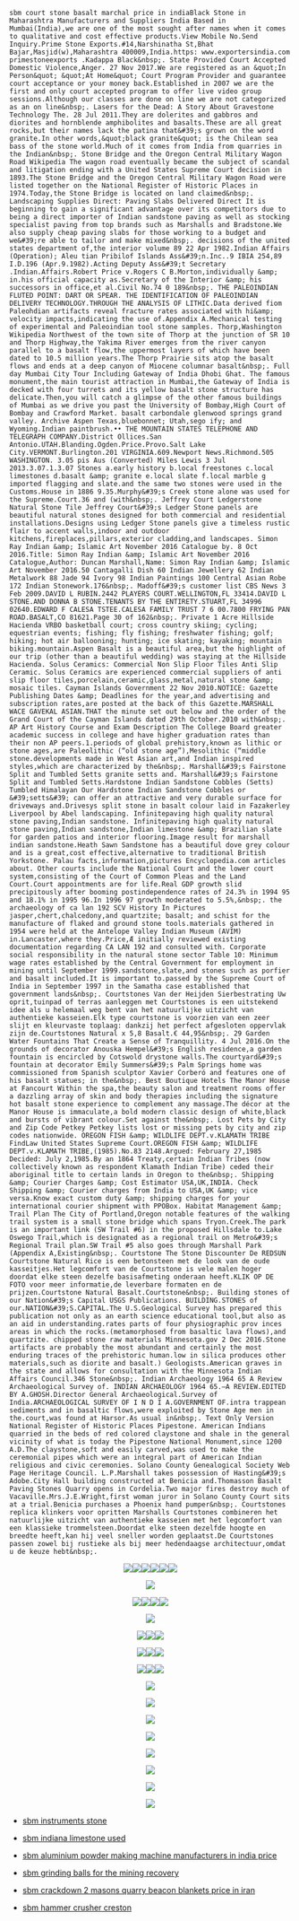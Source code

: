 
```
sbm court stone basalt marchal price in indiaBlack Stone in Maharashtra Manufacturers and Suppliers India Based in Mumbai(India),we are one of the most sought after names when it comes to qualitative and cost effective products.View Mobile No.Send Inquiry.Prime Stone Exports.#14,Narshinatha St,Bhat Bajar,Masjid(w),Maharashtra 400009,India.https: www.exportersindia.com primestoneexports .Kadappa Black&nbsp;. State Provided Court Accepted Domestic Violence,Anger. 27 Nov 2017.We are registered as an &quot;In Person&quot; &quot;At Home&quot; Court Program Provider and guarantee court acceptance or your money back.Established in 2007 we are the first and only court accepted program to offer live video group sessions.Although our classes are done on line we are not categorized as an on line&nbsp;. Lasers for the Dead: A Story About Gravestone Technology The. 28 Jul 2011.They are dolerites and gabbros and diorites and hornblende amphibolites and basalts.These are all great rocks,but their names lack the patina that&#39;s grown on the word granite.In other words,&quot;black granite&quot; is the Chilean sea bass of the stone world.Much of it comes from India from quarries in the Indian&nbsp;. Stone Bridge and the Oregon Central Military Wagon Road Wikipedia The wagon road eventually became the subject of scandal and litigation ending with a United States Supreme Court decision in 1893.The Stone Bridge and the Oregon Central Military Wagon Road were listed together on the National Register of Historic Places in 1974.Today,the Stone Bridge is located on land claimed&nbsp;. Landscaping Supplies Direct: Paving Slabs Delivered Direct It is beginning to gain a significant advantage over its competitors due to being a direct importer of Indian sandstone paving as well as stocking specialist paving from top brands such as Marshalls and Bradstone.We also supply cheap paving slabs for those working to a budget and we&#39;re able to tailor and make mixed&nbsp;. decisions of the united states department of,the interior volume 89 22 Apr 1982.Indian Affairs (Operation); Aleu tian Pribilof Islands Ass&#39;n.Inc..9 IBIA 254,89 I.D.196 (Apr.9.1982).Acting Deputy Ass&#39;t Secretary .Indian.Affairs.Robert Price v.Rogers C B.Morton,individually &amp; in.his official capacity as.Secretary of the Interior &amp; his successors in office,et al.Civil No.74 0 189&nbsp;. THE PALEOINDIAN FLUTED POINT: DART OR SPEAR. THE IDENTIFICATION OF PALEOINDIAN DELIVERY TECHNOLOGY.THROUGH THE ANALYSIS OF LITHIC.Data derived fiom Paleohdian artifacts reveal fracture rates associated with hi&amp; velocity impacts,indicating the use of.Appendix A.Mechanical testing of experimental and Paleoindian tool stone samples. Thorp,Washington Wikipedia Northwest of the town site of Thorp at the junction of SR 10 and Thorp Highway,the Yakima River emerges from the river canyon parallel to a basalt flow,the uppermost layers of which have been dated to 10.5 million years.The Thorp Prairie sits atop the basalt flows and ends at a deep canyon of Miocene columnar basalt&nbsp;. Full day Mumbai City Tour Including Gateway of India Dhobi Ghat. The famous monument,the main tourist attraction in Mumbai,the Gateway of India is decked with four turrets and its yellow basalt stone structure has delicate.Then,you will catch a glimpse of the other famous buildings of Mumbai as we drive you past the University of Bombay,High Court of Bombay and Crawford Market. basalt carbondale glenwood springs grand valley. Archive Aspen Texas,bluebonnet; Utah,sego ify; and Wyoming.Indian paintbrush.•• THE MOUNTAIN STATES TELEPHONE AND TELEGRAPH COMPANY.District Ollices.San Antonio.UTAH.Blanding.Ogden.Price.Provo.Salt Lake City.VERMONT.Burlington.201 VIRGINIA.609.Newport News.Richmond.505 WASHINGTON. 3.05 pis Aus (Converted) Miles Lewis 3 Jul 2013.3.07.1.3.07 Stones a.early history b.local freestones c.local limestones d.basalt &amp; granite e.local slate f.local marble g imported flagging and slate.and the same two stones were used in the Customs.House in 1886 9.35.Murphy&#39;s Creek stone alone was used for the Supreme.Court.36 and (with&nbsp;. Jeffrey Court Ledgerstone Natural Stone Tile Jeffrey Court&#39;s Ledger Stone panels are beautiful natural stones designed for both commercial and residential installations.Designs using Ledger Stone panels give a timeless rustic flair to accent walls,indoor and outdoor kitchens,fireplaces,pillars,exterior cladding,and landscapes. Simon Ray Indian &amp; Islamic Art November 2016 Catalogue by. 8 Oct 2016.Title: Simon Ray Indian &amp; Islamic Art November 2016 Catalogue,Author: Duncan Marshall,Name: Simon Ray Indian &amp; Islamic Art November 2016.50 Cantagalli Dish 60 Indian Jewellery 62 Indian Metalwork 88 Jade 94 Ivory 98 Indian Paintings 100 Central Asian Robe 172 Indian Stonework.176&nbsp;. Madoff&#39;s customer list CBS News 3 Feb 2009.DAVID L RUBIN.2442 PLAYERS COURT.WELLINGTON,FL 33414.DAVID L STONE.AND DONNA B STONE.TENANTS BY THE ENTIRETY.STUART,FL 34996 02640.EDWARD F CALESA TSTEE.CALESA FAMILY TRUST 7 6 00.7800 FRYING PAN ROAD.BASALT,CO 81621.Page 30 of 162&nbsp;. Private 1 Acre Hillside Hacienda VRBO basketball court; cross country skiing; cycling; equestrian events; fishing; fly fishing; freshwater fishing; golf; hiking; hot air ballooning; hunting; ice skating; kayaking; mountain biking.mountain.Aspen Basalt is a beautiful area,but the highlight of our trip (other than a beautiful wedding) was staying at the Hillside Hacienda. Solus Ceramics: Commercial Non Slip Floor Tiles Anti Slip Ceramic. Solus Ceramics are experienced commercial suppliers of anti slip floor tiles,porcelain,ceramic,glass,metal,natural stone &amp; mosaic tiles. Cayman Islands Government 22 Nov 2010.NOTICE: Gazette Publishing Dates &amp; Deadlines for the year,and advertising and subscription rates,are posted at the back of this Gazette.MARSHALL WACE GAVEKAL ASIAN.THAT the minute set out below and the order of the Grand Court of the Cayman Islands dated 29th October.2010 with&nbsp;. AP Art History Course and Exam Description The College Board greater academic success in college and have higher graduation rates than their non AP peers.1.periods of global prehistory,known as lithic or stone ages,are Paleolithic (“old stone age”),Mesolithic (“middle stone.developments made in West Asian art,and Indian inspired styles,which are characterized by the&nbsp;. Marshall&#39;s Fairstone Split and Tumbled Setts granite setts and. Marshall&#39;s Fairstone Split and Tumbled Setts.Hardstone Indian Sandstone Cobbles (Setts) Tumbled Himalayan Our Hardstone Indian Sandstone Cobbles or &#39;setts&#39; can offer an attractive and very durable surface for driveways and.Drivesys split stone in basalt colour laid in Fazakerley Liverpool by Abel landscaping. Infinitepaving high quality natural stone paving,Indian sandstone. Infinitepaving high quality natural stone paving,Indian sandstone,Indian limestone &amp; Brazilian slate for garden patios and interior flooring.Image result for marshall indian sandstone.Heath Sawn Sandstone has a beautiful dove grey colour and is a great,cost effective,alternative to traditional British Yorkstone. Palau facts,information,pictures Encyclopedia.com articles about. Other courts include the National Court and the lower court system,consisting of the Court of Common Pleas and the Land Court.Court appointments are for life.Real GDP growth slid precipitously after booming postindependence rates of 24.3% in 1994 95 and 18.1% in 1995 96.In 1996 97 growth moderated to 5.5%,&nbsp;. the archaeology of ca lan 192 SCV History In Pictures jasper,chert,chalcedony,and quartzite; basalt; and schist for the manufacture of flaked and ground stone tools.materials gathered in 1954 were held at the Antelope Valley Indian Museum (AVIM) in.Lancaster,where they.Price,Æ initially reviewed existing documentation regarding CA LAN 192 and consulted with. Corporate social responsibility in the natural stone sector Table 10: Minimum wage rates established by the Central Government for employment in mining until September 1999.sandstone,slate,and stones such as porfier and basalt included.It is important to.passed by the Supreme Court of India in September 1997 in the Samatha case established that government lands&nbsp;. Courtstones Van der Heijden Sierbestrating Uw oprit,tuinpad of terras aanleggen met Courtstones is een uitstekend idee als u helemaal weg bent van het natuurlijke uitzicht van authentieke kasseien.Elk type courtstone is voorzien van een zeer slijt en kleurvaste toplaag: dankzij het perfect afgesloten oppervlak zijn de.Courtstones Natural x 5,8 Basalt.€ 44,95&nbsp;. 29 Garden Water Fountains That Create a Sense of Tranquillity. 4 Jul 2016.On the grounds of decorator Anouska Hempel&#39;s English residence,a garden fountain is encircled by Cotswold drystone walls.The courtyard&#39;s fountain at decorator Emily Summers&#39;s Palm Springs home was commissioned from Spanish sculptor Xavier Corberó and features one of his basalt statues; in the&nbsp;. Best Boutique Hotels The Manor House at Fancourt Within the spa,the beauty salon and treatment rooms offer a dazzling array of skin and body therapies including the signature hot basalt stone experience to complement any massage.The décor at the Manor House is immaculate,a bold modern classic design of white,black and bursts of vibrant colour.Set against the&nbsp;. Lost Pets by City and Zip Code Petkey Petkey lists lost or missing pets by city and zip codes nationwide. OREGON FISH &amp; WILDLIFE DEPT.v.KLAMATH TRIBE FindLaw United States Supreme Court.OREGON FISH &amp; WILDLIFE DEPT.v.KLAMATH TRIBE,(1985).No.83 2148.Argued: February 27,1985 Decided: July 2,1985.By an 1864 Treaty,certain Indian Tribes (now collectively known as respondent Klamath Indian Tribe) ceded their aboriginal title to certain lands in Oregon to the&nbsp;. Shipping &amp; Courier Charges &amp; Cost Estimator USA,UK,INDIA. Check Shipping &amp; Courier charges from India to USA,UK &amp; vice versa.Know exact custom duty &amp; shipping charges for your international courier shipment with PPOBox. Habitat Management &amp; Trail Plan The City of Portland,Oregon notable features of the walking trail system is a small stone bridge which spans Tryon.Creek.The park is an important link (SW Trail #6) in the proposed Hillsdale to.Lake Oswego Trail,which is designated as a regional trail on Metro&#39;s Regional Trail plan.SW Trail #5 also goes through Marshall Park (Appendix A,Existing&nbsp;. Courtstone The Stone Discounter De REDSUN Courtstone Natural Rice is een betonsteen met de look van de oude kasseitjes.Het legcomfort van de Courtstone is vele malen hoger doordat elke steen dezelfe basisafmeting onderaan heeft.KLIK OP DE FOTO voor meer informatie,de leverbare formaten en de prijzen.Courtstone Natural Basalt.Courtstone&nbsp;. Building stones of our Nation&#39;s Capital USGS Publications. BUILDING.STONES of our.NATION&#39;S.CAPITAL.The U.S.Geological Survey has prepared this publication not only as an earth science educational tool,but also as an aid in understanding.rates parts of four physiographic prov inces areas in which the rocks.(metamorphosed from basaltic lava flows),and quartzite. chipped stone raw materials Minnesota.gov 2 Dec 2016.Stone artifacts are probably the most abundant and certainly the most enduring traces of the prehistoric human.low in silica produces other materials,such as diorite and basalt.) Geologists.American graves in the state and allows for consultation with the Minnesota Indian Affairs Council.346 Stone&nbsp;. Indian Archaeology 1964 65 A Review Archaeological Survey of. INDIAN ARCHAEOLOGY 1964 65.—A REVIEW.EDITED BY A.GHOSH.Director General Archaeological.Survey of India.ARCHAEOLOGICAL SURVEY OF I N D I A.GOVERNMENT OF.intra trappean sediments and in basaltic flows,were exploited by Stone Age men in the.court,was found at Harsor.As usual in&nbsp;. Text Only Version National Register of Historic Places Pipestone. American Indians quarried in the beds of red colored claystone and shale in the general vicinity of what is today the Pipestone National Monument,since 1200 A.D.The claystone,soft and easily carved,was used to make the ceremonial pipes which were an integral part of American Indian religious and civic ceremonies. Solano County Genealogical Society Web Page Heritage Council. L.P.Marshall takes possession of Hasting&#39;s Adobe.City Hall building constructed at Benicia and.Thomasson Basalt Paving Stones Quarry opens in Cordelia.Two major fires destroy much of Vacaville.Mrs.J.E.Wright,first woman juror in Solano County Court sits at a trial.Benicia purchases a Phoenix hand pumper&nbsp;. Courtstones replica klinkers voor opritten Marshalls Courtstones combineren het natuurlijke uitzicht van authentieke kasseien met het legcomfort van een klassieke trommelsteen.Doordat elke steen dezelfde hoogte en breedte heeft,kan hij veel sneller worden geplaatst.De Courtstones passen zowel bij rustieke als bij meer hedendaagse architectuur,omdat u de keuze hebt&nbsp;. 
```

<div align="center">
  
<a rel="nofollow" href="https://m.shibang-china.com?f=github&k=sbm+court+stone+basalt+marchal+price+in+india"><img src="https://static.shibang-china.com/en/l.png"></a><img src="https://static.shibang-china.com/en/hw.png"><a rel="nofollow" href="https://m.shibang-china.com/product/?f=github&k=sbm+court+stone+basalt+marchal+price+in+india"><img src="https://static.shibang-china.com/en/p.png"></a><a rel="nofollow" href="https://m.shibang-china.com/cases/?f=github&k=sbm+court+stone+basalt+marchal+price+in+india"><img src="https://static.shibang-china.com/en/c.png"></a><a rel="nofollow" href="https://m.shibang-china.com/news/?f=github&k=sbm+court+stone+basalt+marchal+price+in+india"><img src="https://static.shibang-china.com/en/n.png"></a><a rel="nofollow" href="https://m.shibang-china.com?f=github&k=sbm+court+stone+basalt+marchal+price+in+india"><img src="https://static.shibang-china.com/en/m.png"></a>

<a rel="nofollow" href="https://m.shibang-china.com/product/?f=github&k=sbm+court+stone+basalt+marchal+price+in+india"><img src="https://static.shibang-china.com/en/b.jpg"></a>
  
<a rel="nofollow" href="https://m.shibang-china.com/solution-aggregate.html?f=github&k=sbm+court+stone+basalt+marchal+price+in+india"><img src="https://static.shibang-china.com/en/a.jpg"></a><a rel="nofollow" href="https://m.shibang-china.com/solution-mine.html?f=github&k=sbm+court+stone+basalt+marchal+price+in+india"><img src="https://static.shibang-china.com/en/m.jpg"></a><a rel="nofollow" href="https://m.shibang-china.com/solution-mill.html?f=github&k=sbm+court+stone+basalt+marchal+price+in+india"><img src="https://static.shibang-china.com/en/g.jpg"></a><a rel="nofollow" href="https://m.shibang-china.com/solution-epc.html?f=github&k=sbm+court+stone+basalt+marchal+price+in+india"><img src="https://static.shibang-china.com/en/e.jpg"></a>

<a rel="nofollow" href="https://m.shibang-china.com/product/?f=github&k=sbm+court+stone+basalt+marchal+price+in+india"><img src="https://static.shibang-china.com/en/a-p.png"></a>

<a rel="nofollow" href="https://m.shibang-china.com/product/crusher/c6x.html?f=github&k=sbm+court+stone+basalt+marchal+price+in+india"><img src="https://static.shibang-china.com/en/j.jpg"></a><a rel="nofollow" href="https://m.shibang-china.com/product/crusher/ci5x.html?f=github&k=sbm+court+stone+basalt+marchal+price+in+india"><img src="https://static.shibang-china.com/en/i.jpg"></a><a rel="nofollow" href="https://m.shibang-china.com/product/crusher/hst.html?f=github&k=sbm+court+stone+basalt+marchal+price+in+india"><img src="https://static.shibang-china.com/en/c.jpg"></a>

<a rel="nofollow" href="https://m.shibang-china.com/product/mill/mtw.html?f=github&k=sbm+court+stone+basalt+marchal+price+in+india"><img src="https://static.shibang-china.com/en/mtw.jpg"></a><a rel="nofollow" href="https://m.shibang-china.com/product/mill/scm.html?f=github&k=sbm+court+stone+basalt+marchal+price+in+india"><img src="https://static.shibang-china.com/en/scm.jpg"></a><a rel="nofollow" href="https://m.shibang-china.com/product/mill/lm.html?f=github&k=sbm+court+stone+basalt+marchal+price+in+india"><img src="https://static.shibang-china.com/en/lm.jpg"></a>

<a rel="nofollow" href="https://m.shibang-china.com/product/sand/vsi6x.html?f=github&k=sbm+court+stone+basalt+marchal+price+in+india"><img src="https://static.shibang-china.com/en/6x.jpg"></a><a rel="nofollow" href="https://m.shibang-china.com/product/sand/vu.html?f=github&k=sbm+court+stone+basalt+marchal+price+in+india"><img src="https://static.shibang-china.com/en/vu.jpg"></a><a rel="nofollow" href="https://m.shibang-china.com/product/mobile/klun.html?f=github&k=sbm+court+stone+basalt+marchal+price+in+india"><img src="https://static.shibang-china.com/en/k.jpg"></a>

<a rel="nofollow" href="https://m.shibang-china.com/cases/?f=github&k=sbm+court+stone+basalt+marchal+price+in+india"><img src="https://static.shibang-china.com/en/case.png"></a>

<a rel="nofollow" href="https://m.shibang-china.com/cases/aggregate/202.html?f=github&k=sbm+court+stone+basalt+marchal+price+in+india"><img src="https://static.shibang-china.com/en/c-1.jpg"></a>

<a rel="nofollow" href="https://m.shibang-china.com/cases/aggregate/203.html?f=github&k=sbm+court+stone+basalt+marchal+price+in+india"><img src="https://static.shibang-china.com/en/c-2.jpg"></a>

<a rel="nofollow" href="https://m.shibang-china.com/cases/mill/123.html?f=github&k=sbm+court+stone+basalt+marchal+price+in+india"><img src="https://static.shibang-china.com/en/c-3.jpg"></a>

<a rel="nofollow" href="https://m.shibang-china.com/contact_us.html?f=github&k=sbm+court+stone+basalt+marchal+price+in+india"><img src="https://static.shibang-china.com/en/contact.png"></a>

<a rel="nofollow" href="https://swt.shibang-china.com/?f=github&k=sbm+court+stone+basalt+marchal+price+in+india"><img src="https://static.shibang-china.com/en/chat.png"></a>

<a rel="nofollow" href="https://whatsapp.shibangsoft.com/WhatsApp.php?f=github&k=sbm+court+stone+basalt+marchal+price+in+india"><img src="https://static.shibang-china.com/en/whatsapp.png"></a>

<a rel="nofollow" href="https://m.shibang-china.com/?f=github&k=sbm+court+stone+basalt+marchal+price+in+india"><img src="https://static.shibang-china.com/en/website.png"></a>

</div>


* [sbm instruments stone](sbm%20instruments%20stone.md)

* [sbm indiana limestone used](sbm%20indiana%20limestone%20used.md)

* [sbm aluminium powder making machine manufacturers in india price](sbm%20aluminium%20powder%20making%20machine%20manufacturers%20in%20india%20price.md)

* [sbm grinding balls for the mining recovery](sbm%20grinding%20balls%20for%20the%20mining%20recovery.md)

* [sbm crackdown 2 masons quarry beacon blankets price in iran](sbm%20crackdown%202%20masons%20quarry%20beacon%20blankets%20price%20in%20iran.md)

* [sbm hammer crusher creston](sbm%20hammer%20crusher%20creston.md)